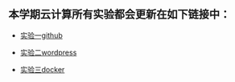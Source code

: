 ## 本学期云计算所有实验都会更新在如下链接中：

- [实验一github](https://github.com/lilili4/cloud-computing/blob/master/%E5%AE%9E%E9%AA%8C%E4%B8%80.md)
- [实验二wordpress](https://github.com/lilili4/cloud-computing/blob/master/%E5%AE%9E%E9%AA%8C2.md)


- [实验三docker](https://github.com/lilili4/cloud-computing/blob/master/docker实验.md)

